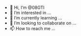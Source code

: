 - 👋 Hi, I’m @08GTI
- 👀 I’m interested in ...
- 🌱 I’m currently learning ...
- 💞️ I’m looking to collaborate on ...
- 📫 How to reach me ...

<!---
08GTI/08GTI is a ✨ special ✨ repository because its `README.md` (this file) appears on your GitHub profile.
You can click the Preview link to take a look at your changes.
--->

